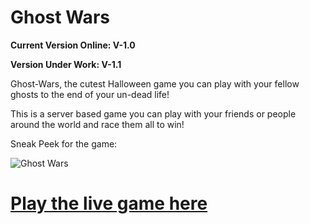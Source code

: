 # Ghost Wars

**Current Version Online: V-1.0**

**Version Under Work: V-1.1**

Ghost-Wars, the cutest Halloween game you can play with your fellow ghosts to the end of your un-dead life! 

This is a server based game you can play with your friends or people around the world and race them all to win!

Sneak Peek for the game:

![Ghost Wars](https://user-images.githubusercontent.com/41565823/48995952-6f2e9d80-f14a-11e8-8cfe-9b287eccba25.png)


# [Play the live game here](https://ghost-wars.herokuapp.com)
